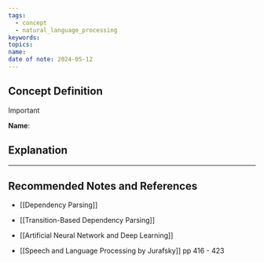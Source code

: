 ```yaml
---
tags:
  - concept
  - natural_language_processing
keywords: 
topics: 
name: 
date of note: 2024-05-12
---
```


## Concept Definition

>[!important]
>**Name**: 



## Explanation





-----------
##  Recommended Notes and References


- [[Dependency Parsing]]
- [[Transition-Based Dependency Parsing]]
- [[Artificial Neural Network and Deep Learning]]


- [[Speech and Language Processing by Jurafsky]] pp 416 - 423